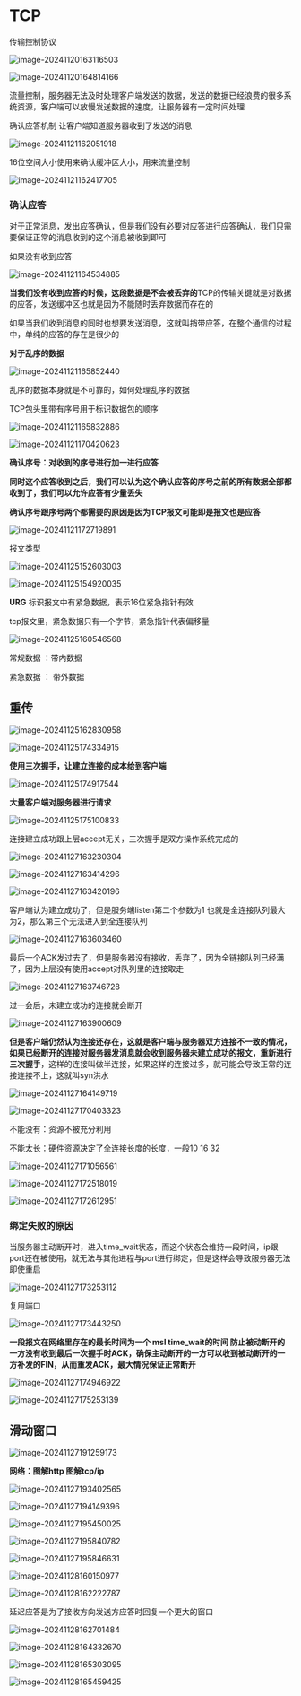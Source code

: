 # TCP

传输控制协议

![image-20241120163116503](D:\code\study\notes_stu\c++_note\picture\image-20241120163116503.png)

![image-20241120164814166](D:\code\study\notes_stu\c++_note\picture\image-20241120164814166.png)

流量控制，服务器无法及时处理客户端发送的数据，发送的数据已经浪费的很多系统资源，客户端可以放慢发送数据的速度，让服务器有一定时间处理

确认应答机制 让客户端知道服务器收到了发送的消息

![image-20241121162051918](D:\code\study\notes_stu\c++_note\picture\image-20241121162051918.png)

16位空间大小使用来确认缓冲区大小，用来流量控制

![image-20241121162417705](D:\code\study\notes_stu\c++_note\picture\image-20241121162417705.png)

### 确认应答

对于正常消息，发出应答确认，但是我们没有必要对应答进行应答确认，我们只需要保证正常的消息收到的这个消息被收到即可

如果没有收到应答

![image-20241121164534885](D:\code\study\notes_stu\c++_note\picture\image-20241121164534885.png)

**当我们没有收到应答的时候，这段数据是不会被丢弃的**TCP的传输关键就是对数据的应答，发送缓冲区也就是因为不能随时丢弃数据而存在的

如果当我们收到消息的同时也想要发送消息，这就叫捎带应答，在整个通信的过程中，单纯的应答的存在是很少的

**对于乱序的数据**

![image-20241121165852440](D:\code\study\notes_stu\c++_note\picture\image-20241121165852440.png)

乱序的数据本身就是不可靠的，如何处理乱序的数据

TCP包头里带有序号用于标识数据包的顺序

![image-20241121165832886](D:\code\study\notes_stu\c++_note\picture\image-20241121165832886.png)

![image-20241121170420623](D:\code\study\notes_stu\c++_note\picture\image-20241121170420623.png)

**确认序号：对收到的序号进行加一进行应答**

**同时这个应答收到之后，我们可以认为这个确认应答的序号之前的所有数据全部都收到了，我们可以允许应答有少量丢失**

**确认序号跟序号两个都需要的原因是因为TCP报文可能即是报文也是应答**

![image-20241121172719891](D:\code\study\notes_stu\c++_note\picture\image-20241121172719891.png)

报文类型

![image-20241125152603003](D:\code\study\notes_stu\c++_note\picture\image-20241125152603003.png)

![image-20241125154920035](D:\code\study\notes_stu\c++_note\picture\image-20241125154920035.png)

**URG** 标识报文中有紧急数据，表示16位紧急指针有效

tcp报文里，紧急数据只有一个字节，紧急指针代表偏移量

![image-20241125160546568](D:\code\study\notes_stu\c++_note\picture\image-20241125160546568.png)

常规数据 ：带内数据

紧急数据 ： 带外数据

## 重传

![image-20241125162830958](D:\code\study\notes_stu\c++_note\picture\image-20241125162830958.png)

![image-20241125174334915](D:\code\study\notes_stu\c++_note\picture\image-20241125174334915.png)

**使用三次握手，让建立连接的成本给到客户端**

![image-20241125174917544](D:\code\study\notes_stu\c++_note\picture\image-20241125174917544.png)

**大量客户端对服务器进行请求**

![image-20241125175100833](D:\code\study\notes_stu\c++_note\picture\image-20241125175100833.png)

连接建立成功跟上层accept无关，三次握手是双方操作系统完成的

![image-20241127163230304](D:\code\study\notes_stu\c++_note\picture\image-20241127163230304.png)

![image-20241127163414296](D:\code\study\notes_stu\c++_note\picture\image-20241127163414296.png)

![image-20241127163420196](D:\code\study\notes_stu\c++_note\picture\image-20241127163420196.png)

客户端认为建立成功了，但是服务端listen第二个参数为1 也就是全连接队列最大为2，那么第三个无法进入到全连接队列

![image-20241127163603460](D:\code\study\notes_stu\c++_note\picture\image-20241127163603460.png)

最后一个ACK发过去了，但是服务器没有接收，丢弃了，因为全链接队列已经满了，因为上层没有使用accept对队列里的连接取走

![image-20241127163746728](D:\code\study\notes_stu\c++_note\picture\image-20241127163746728.png)

过一会后，未建立成功的连接就会断开

![image-20241127163900609](D:\code\study\notes_stu\c++_note\picture\image-20241127163900609.png)

**但是客户端仍然认为连接还存在，这就是客户端与服务器双方连接不一致的情况，如果已经断开的连接对服务器发消息就会收到服务器未建立成功的报文，重新进行三次握手**，这样的连接叫做半连接，如果这样的连接过多，就可能会导致正常的连接连接不上，这就叫syn洪水

![image-20241127164149719](D:\code\study\notes_stu\c++_note\picture\image-20241127164149719.png)

![image-20241127170403323](D:\code\study\notes_stu\c++_note\picture\image-20241127170403323.png)

不能没有：资源不被充分利用

不能太长：硬件资源决定了全连接长度的长度，一般10 16 32

![image-20241127171056561](D:\code\study\notes_stu\c++_note\picture\image-20241127171056561.png)

![image-20241127172518019](D:\code\study\notes_stu\c++_note\picture\image-20241127172518019.png)

![image-20241127172612951](D:\code\study\notes_stu\c++_note\picture\image-20241127172612951.png)

### 绑定失败的原因

当服务器主动断开时，进入time_wait状态，而这个状态会维持一段时间，ip跟port还在被使用，就无法与其他进程与port进行绑定，但是这样会导致服务器无法即使重启

![image-20241127173253112](D:\code\study\notes_stu\c++_note\picture\image-20241127173253112.png)

复用端口

![image-20241127173443250](D:\code\study\notes_stu\c++_note\picture\image-20241127173443250.png)

**一段报文在网络里存在的最长时间为一个 msl   time_wait的时间  防止被动断开的一方没有收到最后一次握手时ACK，确保主动断开的一方可以收到被动断开的一方补发的FIN，从而重发ACK，最大情况保证正常断开**

![image-20241127174946922](D:\code\study\notes_stu\c++_note\picture\image-20241127174946922.png)

![image-20241127175253139](D:\code\study\notes_stu\c++_note\picture\image-20241127175253139.png)

## 滑动窗口

![image-20241127191259173](D:\code\study\notes_stu\c++_note\picture\image-20241127191259173.png)

**网络：图解http  图解tcp/ip**

![image-20241127193402565](D:\code\study\notes_stu\c++_note\picture\image-20241127193402565.png)

![image-20241127194149396](D:\code\study\notes_stu\c++_note\picture\image-20241127194149396.png)

![image-20241127195450025](D:\code\study\notes_stu\c++_note\picture\image-20241127195450025.png)

![image-20241127195840782](D:\code\study\notes_stu\c++_note\picture\image-20241127195840782.png)

![image-20241127195846631](D:\code\study\notes_stu\c++_note\picture\image-20241127195846631.png)

![image-20241128160150977](D:\code\study\notes_stu\c++_note\picture\image-20241128160150977.png)

![image-20241128162222787](D:\code\study\notes_stu\c++_note\picture\image-20241128162222787.png)

延迟应答是为了接收方向发送方应答时回复一个更大的窗口

![image-20241128162701484](D:\code\study\notes_stu\c++_note\picture\image-20241128162701484.png)

![image-20241128164332670](D:\code\study\notes_stu\c++_note\picture\image-20241128164332670.png)

![image-20241128165303095](D:\code\study\notes_stu\c++_note\picture\image-20241128165303095.png)

![image-20241128165459425](D:\code\study\notes_stu\c++_note\picture\image-20241128165459425.png)